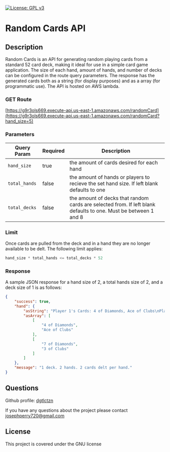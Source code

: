 [![License: GPL v3](https://img.shields.io/badge/License-GPLv3-blue.svg)](https://www.gnu.org/licenses/gpl-3.0)
# Random Cards API


## Description
Random Cards is an API for generating random playing cards from a standard 52 card deck, making it ideal for use in a simple card game application. The size of each hand, amount of hands, and number of decks can be configured in the route query parameters. The response has the generated cards both as a string (for display purposes) and as a array (for programmatic use). The API is hosted on AWS lambda. 

### GET Route
[https://g9r3ols669.execute-api.us-east-1.amazonaws.com/randomCard](https://g9r3ols669.execute-api.us-east-1.amazonaws.com/randomCard?hand_size=5)


### Parameters
Query Param | Required | Description
------|----------|------------
`hand_size` | true | the amount of cards desired for each hand
`total_hands` | false | the amount of hands or players to recieve the set hand size. If left blank defaults to one
`total_decks` | false | the amount of decks that random cards are selected from. If left blank defaults to one. Must be between 1 and 8

### Limit
Once cards are pulled from the deck and in a hand they are no longer available to be delt. The following limit applies:
```JavaScript
hand_size * total_hands <= total_decks * 52
```


### Response
A sample JSON response for a hand size of 2, a total hands size of 2, and a deck size of 1 is as follows:

```JSON
{
    "success": true,
    "hand": {
        "asString": "Player 1's Cards: 4 of Diamonds, Ace of Clubs\nPlayer 2's Cards: 7 of Diamonds, 3 of Clubs\n",
        "asArray": [
            [
                "4 of Diamonds",
                "Ace of Clubs"
            ],
            [
                "7 of Diamonds",
                "3 of Clubs"
            ]
        ]
    },
    "message": "1 deck. 2 hands. 2 cards delt per hand."
}
```
## Questions
Github profile: [dgtlctzn](https://github.com/dgtlctzn)

If you have any questions about the project please contact josephperry720@gmail.com
## License
This project is covered under the GNU license